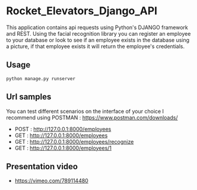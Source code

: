 # Rocket_Elevators_Django_API

This application contains api requests using Python's DJANGO framework and REST. Using the facial recognition library 
you can register an employee to your database or look to see if an employee exists in the database using a picture, if that employee
exists it will return the employee's credentials.

## Usage

`python manage.py runserver`

## Url samples 

You can test different scenarios on the interface of your choice
I recommend using POSTMAN : https://www.postman.com/downloads/

- POST : http://127.0.0.1:8000/employees
- GET : http://127.0.0.1:8000/employees
- GET : http://127.0.0.1:8000/employees/recognize
- GET : http://127.0.0.1:8000/employees/1


## Presentation video

- https://vimeo.com/789114480
